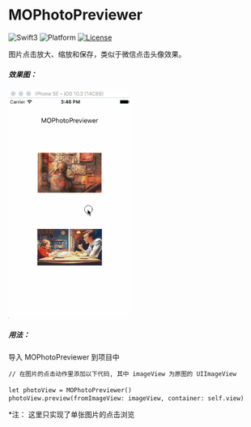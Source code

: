 # MOPhotoPreviewer

![Swift3](https://img.shields.io/badge/Swift-3.0-orange.svg)
![Platform](https://img.shields.io/badge/Platform-iOS-lightgrey.svg)
[![License](https://img.shields.io/badge/license-MIT-blue.svg?style=flat)](https://coding.net/u/four4/p/Diary/git/blob/master/LICENSE)

图片点击放大、缩放和保存，类似于微信点击头像效果。

##### 效果图：

<img src="https://github.com/Agent-4/MOPhotoPreviewer/blob/master/photoPreviewer.gif" width="240"> 

##### 用法：

导入 MOPhotoPreviewer 到项目中

```
// 在图片的点击动作里添加以下代码, 其中 imageView 为原图的 UIImageView

let photoView = MOPhotoPreviewer()
photoView.preview(fromImageView: imageView, container: self.view)

```

*注： 这里只实现了单张图片的点击浏览
